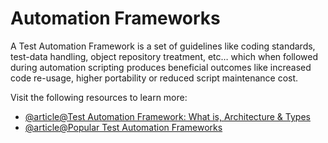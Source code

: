 # Automation Frameworks

A Test Automation Framework is a set of guidelines like coding standards, test-data handling, object repository treatment, etc… which when followed during automation scripting produces beneficial outcomes like increased code re-usage, higher portability or reduced script maintenance cost.

Visit the following resources to learn more:

- [@article@Test Automation Framework: What is, Architecture & Types](https://www.guru99.com/test-automation-framework.html)
- [@article@Popular Test Automation Frameworks](https://www.browserstack.com/guide/best-test-automation-frameworks)
